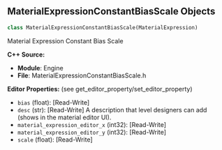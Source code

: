 ## MaterialExpressionConstantBiasScale Objects

```python
class MaterialExpressionConstantBiasScale(MaterialExpression)
```

Material Expression Constant Bias Scale

**C++ Source:**

- **Module**: Engine
- **File**: MaterialExpressionConstantBiasScale.h

**Editor Properties:** (see get_editor_property/set_editor_property)

- ``bias`` (float):  [Read-Write]
- ``desc`` (str):  [Read-Write] A description that level designers can add (shows in the material editor UI).
- ``material_expression_editor_x`` (int32):  [Read-Write]
- ``material_expression_editor_y`` (int32):  [Read-Write]
- ``scale`` (float):  [Read-Write]

<a id="unreal.MaterialExpressionCosine"></a>